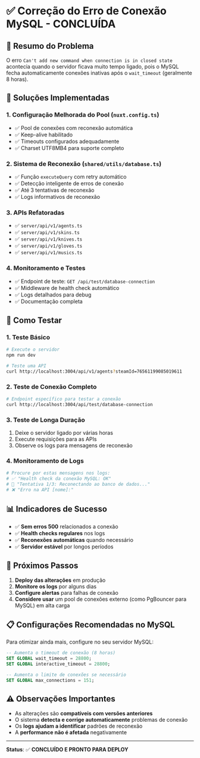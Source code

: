 # ✅ Correção do Erro de Conexão MySQL - CONCLUÍDA

## 📝 Resumo do Problema

O erro `Can't add new command when connection is in closed state` acontecia quando o servidor ficava muito tempo ligado, pois o MySQL fecha automaticamente conexões inativas após o `wait_timeout` (geralmente 8 horas).

## 🔧 Soluções Implementadas

### 1. **Configuração Melhorada do Pool** (`nuxt.config.ts`)

- ✅ Pool de conexões com reconexão automática
- ✅ Keep-alive habilitado
- ✅ Timeouts configurados adequadamente
- ✅ Charset UTF8MB4 para suporte completo

### 2. **Sistema de Reconexão** (`shared/utils/database.ts`)

- ✅ Função `executeQuery` com retry automático
- ✅ Detecção inteligente de erros de conexão
- ✅ Até 3 tentativas de reconexão
- ✅ Logs informativos de reconexão

### 3. **APIs Refatoradas**

- ✅ `server/api/v1/agents.ts`
- ✅ `server/api/v1/skins.ts`
- ✅ `server/api/v1/knives.ts`
- ✅ `server/api/v1/gloves.ts`
- ✅ `server/api/v1/musics.ts`

### 4. **Monitoramento e Testes**

- ✅ Endpoint de teste: `GET /api/test/database-connection`
- ✅ Middleware de health check automático
- ✅ Logs detalhados para debug
- ✅ Documentação completa

## 🧪 Como Testar

### 1. **Teste Básico**

```bash
# Execute o servidor
npm run dev

# Teste uma API
curl http://localhost:3004/api/v1/agents?steamId=76561199085019611
```

### 2. **Teste de Conexão Completo**

```bash
# Endpoint específico para testar a conexão
curl http://localhost:3004/api/test/database-connection
```

### 3. **Teste de Longa Duração**

1. Deixe o servidor ligado por várias horas
2. Execute requisições para as APIs
3. Observe os logs para mensagens de reconexão

### 4. **Monitoramento de Logs**

```bash
# Procure por estas mensagens nos logs:
# ✅ "Health check da conexão MySQL: OK"
# 🔄 "Tentativa 1/3: Reconectando ao banco de dados..."
# ❌ "Erro na API [nome]:"
```

## 📊 Indicadores de Sucesso

- ✅ **Sem erros 500** relacionados a conexão
- ✅ **Health checks regulares** nos logs
- ✅ **Reconexões automáticas** quando necessário
- ✅ **Servidor estável** por longos períodos

## 🚀 Próximos Passos

1. **Deploy das alterações** em produção
2. **Monitore os logs** por alguns dias
3. **Configure alertas** para falhas de conexão
4. **Considere usar** um pool de conexões externo (como PgBouncer para MySQL) em alta carga

## 📋 Configurações Recomendadas no MySQL

Para otimizar ainda mais, configure no seu servidor MySQL:

```sql
-- Aumenta o timeout de conexão (8 horas)
SET GLOBAL wait_timeout = 28800;
SET GLOBAL interactive_timeout = 28800;

-- Aumenta o limite de conexões se necessário
SET GLOBAL max_connections = 151;
```

## ⚠️ Observações Importantes

- As alterações são **compatíveis com versões anteriores**
- O sistema **detecta e corrige automaticamente** problemas de conexão
- Os **logs ajudam a identificar** padrões de reconexão
- A **performance não é afetada** negativamente

---

**Status**: ✅ **CONCLUÍDO E PRONTO PARA DEPLOY**
